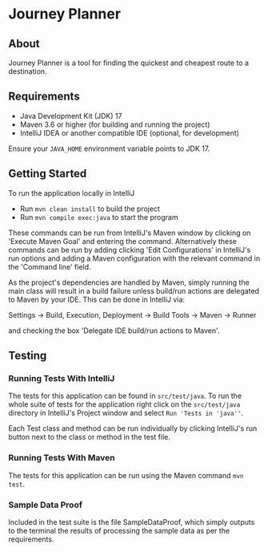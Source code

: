 # Journey Planner

## About
Journey Planner is a tool for finding the quickest and cheapest route to a destination.

## Requirements

- Java Development Kit (JDK) 17
- Maven 3.6 or higher (for building and running the project)
- IntelliJ IDEA or another compatible IDE (optional, for development)

Ensure your `JAVA_HOME` environment variable points to JDK 17.

## Getting Started
To run the application locally in IntelliJ

* Run `mvn clean install` to build the project
* Run `mvn compile exec:java` to start the program

These commands can be run from IntelliJ's Maven window by clicking on 'Execute Maven Goal' and entering the command. Alternatively these commands can be run by adding clicking 'Edit Configurations' in IntelliJ's run options and adding a Maven configuration with the relevant command in the 'Command line' field.

As the project's dependencies are handled by Maven, simply running the main class will result in a build failure unless build/run actions are delegated to Maven by your IDE. This can be done in IntelliJ via:

Settings -> Build, Execution, Deployment -> Build Tools -> Maven -> Runner

and checking the box 'Delegate IDE build/run actions to Maven'.

## Testing

### Running Tests With IntelliJ

The tests for this application can be found in `src/test/java`. To run the whole suite of tests for the application right click on the `src/test/java` directory in IntelliJ's Project window and select `Run 'Tests in 'java''`.

Each Test class and method can be run individually by clicking IntelliJ's run button next to the class or method in the test file.

### Running Tests With Maven

The tests for this application can be run using the Maven command `mvn test`.

### Sample Data Proof

Included in the test suite is the file SampleDataProof, which simply outputs to the terminal the results of processing the sample data as per the requirements. 